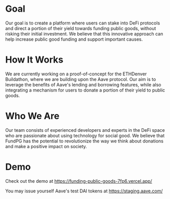 # Goal
Our goal is to create a platform where users can stake into DeFi protocols and direct a portion of their yield towards funding public goods, without risking their initial investment. We believe that this innovative approach can help increase public good funding and support important causes.

# How It Works
We are currently working on a proof-of-concept for the ETHDenver Buildathon, where we are building upon the Aave protocol. Our aim is to leverage the benefits of Aave's lending and borrowing features, while also integrating a mechanism for users to donate a portion of their yield to public goods.

# Who We Are
Our team consists of experienced developers and experts in the DeFi space who are passionate about using technology for social good. We believe that FundPG has the potential to revolutionize the way we think about donations and make a positive impact on society.

# Demo
Check out the demo at https://funding-public-goods-7fp6.vercel.app/

You may issue yourself Aave's test DAI tokens at https://staging.aave.com/ 
